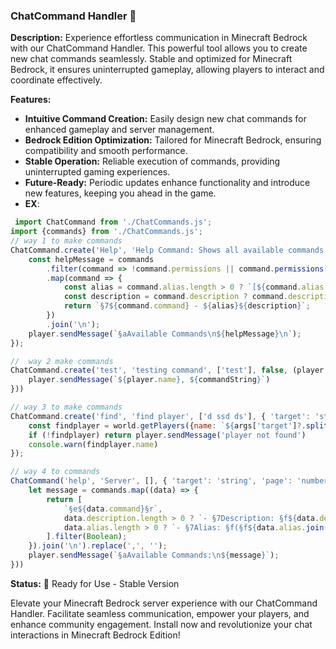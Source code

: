 ### ChatCommand Handler 📜

**Description:**
Experience effortless communication in Minecraft Bedrock with our ChatCommand Handler. This powerful tool allows you to create new chat commands seamlessly. Stable and optimized for Minecraft Bedrock, it ensures uninterrupted gameplay, allowing players to interact and coordinate effectively.

**Features:**
- **Intuitive Command Creation:** Easily design new chat commands for enhanced gameplay and server management.
- **Bedrock Edition Optimization:** Tailored for Minecraft Bedrock, ensuring compatibility and smooth performance.
- **Stable Operation:** Reliable execution of commands, providing uninterrupted gaming experiences.
- **Future-Ready:** Periodic updates enhance functionality and introduce new features, keeping you ahead in the game.
- **EX**:
```js
 import ChatCommand from './ChatCommands.js';
import {commands} from './ChatCommands.js';
// way 1 to make commands
ChatCommand.create('Help', 'Help Command: Shows all available commands', ['h', 'help'], false, false, (player) => {
    const helpMessage = commands
        .filter(command => !command.permissions || command.permissions(player))
        .map(command => {
            const alias = command.alias.length > 0 ? `[${command.alias.join(', ')}] ` : '';
            const description = command.description ? command.description : '';
            return `§7${command.command} - ${alias}${description}`;
        })
        .join('\n');
    player.sendMessage(`§aAvailable Commands\n${helpMessage}\n`);
});

//  way 2 make commands
ChatCommand.create('test', 'testing command', ['test'], false, (player => player.hasTag('test')), ((player, _, commandString) => {
    player.sendMessage(`${player.name}, ${commandString}`) 
}))

// way 3 to make commands
ChatCommand.create('find', 'find player', ['d ssd ds'], { 'target': 'string' }, false, (player, args) => {
    const findplayer = world.getPlayers({name: `${args['target']?.split('"')[1]}`})[0]
    if (!findplayer) return player.sendMessage('player not found')
    console.warn(findplayer.name)
});

// way 4 to commands
ChatCommand('help', 'Server', [], { 'target': 'string', 'page': 'number', required: ['target'] }, false, ((player) => {
    let message = commands.map((data) => {
        return [
            `§e${data.command}§r`,
            data.description.length > 0 ? `- §7Description: §f${data.description}` : '',
            data.alias.length > 0 ? `- §7Alias: §f(§f${data.alias.join(', ')})` : '',
        ].filter(Boolean);
    }).join('\n').replace(',', '');
    player.sendMessage(`§aAvailable Commands:\n${message}`);
}))
  ```

**Status:**
🚀 Ready for Use - Stable Version

Elevate your Minecraft Bedrock server experience with our ChatCommand Handler. Facilitate seamless communication, empower your players, and enhance community engagement. Install now and revolutionize your chat interactions in Minecraft Bedrock Edition!
